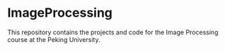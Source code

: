 # ImageProcessing
This repository contains the projects and code for the Image Processing course at the Peking University.
